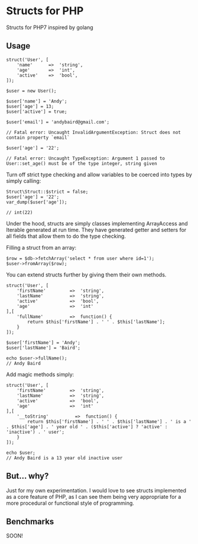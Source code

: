 Structs for PHP
===============
Structs for PHP7 inspired by golang

Usage
-----
    struct('User', [
        'name'      =>  'string',
        'age'       =>  'int',
        'active'    =>  'bool',
    ]);

    $user = new User();

    $user['name'] = 'Andy';
    $user['age'] = 13;
    $user['active'] = true;

    $user['email'] = 'andybaird@gmail.com';

    // Fatal error: Uncaught InvalidArgumentException: Struct does not contain property `email`

    $user['age'] = '22';

    // Fatal error: Uncaught TypeException: Argument 1 passed to User::set_age() must be of the type integer, string given

Turn off strict type checking and allow variables to be coerced into types by simply calling:

    Struct\Struct::$strict = false;
    $user['age'] = '22';
    var_dump($user['age']);

    // int(22)

Under the hood, structs are simply classes implementing ArrayAccess and Iterable generated at run time. They have generated getter and setters for all fields that allow them to do the type checking.

Filling a struct from an array:

    $row = $db->fetchArray('select * from user where id=1');
    $user->fromArray($row);    

You can extend structs further by giving them their own methods.

    struct('User', [
        'firstName'         =>  'string',
        'lastName'          =>  'string',
        'active'            =>  'bool',
        'age'               =>  'int'
    ],[
        'fullName'          =>  function() {
            return $this['firstName'] . ' ' . $this['lastName'];
        }
    ]);

    $user['firstName'] = 'Andy';
    $user['lastName'] = 'Baird';

    echo $user->fullName();
    // Andy Baird

Add magic methods simply:

    struct('User', [
        'firstName'         =>  'string',
        'lastName'          =>  'string',
        'active'            =>  'bool',
        'age'               =>  'int'
    ],[
        '__toString'          =>  function() {
            return $this['firstName'] . ' ' . $this['lastName'] . ' is a ' . $this['age'] . ' year old ' . ($this['active'] ? 'active' : 'inactive') . ' user';
        }
    ]);

    echo $user;
    // Andy Baird is a 13 year old inactive user


But... why?
-----------
Just for my own experimentation. I would love to see structs implemented as a core feature of PHP, as I can see them being very appropriate for a more procedural or functional style of programming.


Benchmarks
----------
SOON!